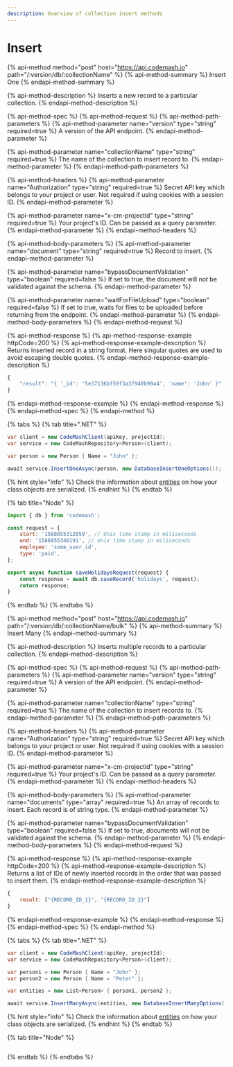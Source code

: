 ```yaml
---
description: Overview of collection insert methods
---
```


# Insert

{% api-method method="post" host="https://api.codemash.io" path="/:version/db/:collectionName" %}
{% api-method-summary %}
Insert One
{% endapi-method-summary %}

{% api-method-description %}
Inserts a new record to a particular collection.
{% endapi-method-description %}

{% api-method-spec %}
{% api-method-request %}
{% api-method-path-parameters %}
{% api-method-parameter name="version" type="string" required=true %}
A version of the API endpoint.
{% endapi-method-parameter %}

{% api-method-parameter name="collectionName" type="string" required=true %}
The name of the collection to insert record to.
{% endapi-method-parameter %}
{% endapi-method-path-parameters %}

{% api-method-headers %}
{% api-method-parameter name="Authorization" type="string" required=true %}
Secret API key which belongs to your project or user. Not required if using cookies with a session ID.
{% endapi-method-parameter %}

{% api-method-parameter name="x-cm-projectid" type="string" required=true %}
Your project's ID. Can be passed as a query parameter.
{% endapi-method-parameter %}
{% endapi-method-headers %}

{% api-method-body-parameters %}
{% api-method-parameter name="document" type="string" required=true %}
Record to insert.
{% endapi-method-parameter %}

{% api-method-parameter name="bypassDocumentValidation" type="boolean" required=false %}
If set to true, the document will not be validated against the schema.
{% endapi-method-parameter %}

{% api-method-parameter name="waitForFileUpload" type="boolean" required=false %}
If set to true, waits for files to be uploaded before returning from the endpoint.
{% endapi-method-parameter %}
{% endapi-method-body-parameters %}
{% endapi-method-request %}

{% api-method-response %}
{% api-method-response-example httpCode=200 %}
{% api-method-response-example-description %}
Returns inserted record in a string format. Here singular quotes are used to avoid escaping double quotes.
{% endapi-method-response-example-description %}

```javascript
{ 
    "result": "{ '_id': '5e37136bf59f3a3f940b99a4', 'name': 'John' }"
}
```
{% endapi-method-response-example %}
{% endapi-method-response %}
{% endapi-method-spec %}
{% endapi-method %}

{% tabs %}
{% tab title=".NET" %}
```csharp
var client = new CodeMashClient(apiKey, projectId);
var service = new CodeMashRepository<Person>(client);

var person = new Person { Name = "John" };

await service.InsertOneAsync(person, new DatabaseInsertOneOptions());
```

{% hint style="info" %}
Check the information about [entities](entities.md) on how your class objects are serialized.
{% endhint %}
{% endtab %}

{% tab title="Node" %}
```javascript
import { db } from 'codemash';

const request = {
    start: '1588855312059', // Unix time stamp in miliseconds
    end: '1588855340191', // Unix time stamp in miliseconds
    employee: 'some_user_id',
    type: 'paid',
};

export async function saveHolidaysRequest(request) {
    const response = await db.saveRecord('holidays', request);
    return response;
}

```
{% endtab %}
{% endtabs %}

{% api-method method="post" host="https://api.codemash.io" path="/:version/db/:collectionName/bulk" %}
{% api-method-summary %}
Insert Many
{% endapi-method-summary %}

{% api-method-description %}
Inserts multiple records to a particular collection.
{% endapi-method-description %}

{% api-method-spec %}
{% api-method-request %}
{% api-method-path-parameters %}
{% api-method-parameter name="version" type="string" required=true %}
A version of the API endpoint.
{% endapi-method-parameter %}

{% api-method-parameter name="collectionName" type="string" required=true %}
The name of the collection to insert records to.
{% endapi-method-parameter %}
{% endapi-method-path-parameters %}

{% api-method-headers %}
{% api-method-parameter name="Authorization" type="string" required=true %}
Secret API key which belongs to your project or user. Not required if using cookies with a session ID. 
{% endapi-method-parameter %}

{% api-method-parameter name="x-cm-projectid" type="string" required=true %}
Your project's ID. Can be passed as a query parameter.
{% endapi-method-parameter %}
{% endapi-method-headers %}

{% api-method-body-parameters %}
{% api-method-parameter name="documents" type="array" required=true %}
An array of records to insert. Each record is of string type.
{% endapi-method-parameter %}

{% api-method-parameter name="bypassDocumentValidation" type="boolean" required=false %}
If set to true, documents will not be validated against the schema.
{% endapi-method-parameter %}
{% endapi-method-body-parameters %}
{% endapi-method-request %}

{% api-method-response %}
{% api-method-response-example httpCode=200 %}
{% api-method-response-example-description %}
Returns a list of IDs of newly inserted records in the order that was passed to insert them. 
{% endapi-method-response-example-description %}

```javascript
{
    result: ["{RECORD_ID_1}", "{RECORD_ID_2}"]
}
```
{% endapi-method-response-example %}
{% endapi-method-response %}
{% endapi-method-spec %}
{% endapi-method %}

{% tabs %}
{% tab title=".NET" %}
```csharp
var client = new CodeMashClient(apiKey, projectId);
var service = new CodeMashRepository<Person>(client);

var person1 = new Person { Name = "John" };
var person2 = new Person { Name = "Peter" };

var entities = new List<Person> { person1, person2 };

await service.InsertManyAsync(entities, new DatabaseInsertManyOptions());
```

{% hint style="info" %}
Check the information about [entities](entities.md) on how your class objects are serialized.
{% endhint %}
{% endtab %}

{% tab title="Node" %}
```

```
{% endtab %}
{% endtabs %}

